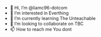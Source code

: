 - 👋 Hi, I’m @liamc96-dotcom
- 👀 I’m interested in Everthing
- 🌱 I’m currently learning The Unteachable
- 💞️ I’m looking to collaborate on TBC
- 📫 How to reach me You dont

<!---
liamc96-dotcom/liamc96-dotcom is a ✨ special ✨ repository because its `README.md` (this file) appears on your GitHub profile.
You can click the Preview link to take a look at your changes.
--->
